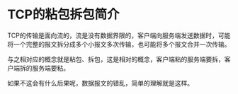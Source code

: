 # TCP的粘包拆包简介

TCP的传输是面向流的，流是没有数据界限的，客户端向服务端发送数据时，可能将一个完整的报文拆分成多个小报文多次传输，也可能将多个报文合并一次传输。

与之相对应的概念就是粘包、拆包，这是相对的概念，客户端粘的服务端要拆，客户端拆的服务端要粘。

如果不这会有什么后果呢，数据报文的错乱，简单的理解就是这样。


